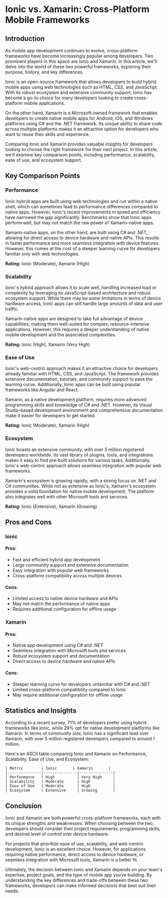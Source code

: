 # Ionic vs. Xamarin: Cross-Platform Mobile Frameworks
## Introduction

As mobile app development continues to evolve, cross-platform frameworks have become increasingly popular among developers. Two prominent players in this space are Ionic and Xamarin. In this article, we'll delve into the world of these two powerful frameworks, exploring their purpose, history, and key differences.

Ionic is an open-source framework that allows developers to build hybrid mobile apps using web technologies such as HTML, CSS, and JavaScript. With its robust ecosystem and extensive community support, Ionic has become a go-to choice for many developers looking to create cross-platform mobile applications.

On the other hand, Xamarin is a Microsoft-owned framework that enables developers to create native mobile apps for Android, iOS, and Windows platforms using C# and the .NET framework. Its unique ability to share code across multiple platforms makes it an attractive option for developers who want to reuse their skills and experience.

Comparing Ionic and Xamarin provides valuable insights for developers looking to choose the right framework for their next project. In this article, we'll examine key comparison points, including performance, scalability, ease of use, and ecosystem support.

## Key Comparison Points

### Performance

Ionic hybrid apps are built using web technologies and run within a native shell, which can sometimes lead to performance differences compared to native apps. However, Ionic's recent improvements in speed and efficiency have narrowed the gap significantly. Benchmarks show that Ionic apps perform well, but may not match the raw power of Xamarin-native apps.

Xamarin-native apps, on the other hand, are built using C# and .NET, allowing for direct access to device hardware and native APIs. This results in faster performance and more seamless integration with device features. However, this comes at the cost of a steeper learning curve for developers familiar only with web technologies.

**Rating:** Ionic (Moderate), Xamarin (High)

### Scalability

Ionic's hybrid approach allows it to scale well, handling increased load or complexity by leveraging its JavaScript-based architecture and robust ecosystem support. While there may be some limitations in terms of device hardware access, Ionic apps can still handle large amounts of data and user traffic.

Xamarin-native apps are designed to take full advantage of device capabilities, making them well-suited for complex, resource-intensive applications. However, this requires a deeper understanding of native mobile development and the associated complexities.

**Rating:** Ionic (High), Xamarin (Very High)

### Ease of Use

Ionic's web-centric approach makes it an attractive choice for developers already familiar with HTML, CSS, and JavaScript. The framework provides extensive documentation, tutorials, and community support to ease the learning curve. Additionally, Ionic apps can be built using popular frameworks like Angular and React.

Xamarin, as a native development platform, requires more advanced programming skills and knowledge of C# and .NET. However, its Visual Studio-based development environment and comprehensive documentation make it easier for developers to get started.

**Rating:** Ionic (Moderate), Xamarin (High)

### Ecosystem

Ionic boasts an extensive community, with over 5 million registered developers worldwide. Its vast library of plugins, tools, and integrations makes it easy to find pre-built solutions for various tasks. Additionally, Ionic's web-centric approach allows seamless integration with popular web frameworks.

Xamarin's ecosystem is growing rapidly, with a strong focus on .NET and C# communities. While not as extensive as Ionic's, Xamarin's ecosystem provides a solid foundation for native mobile development. The platform also integrates well with other Microsoft tools and services.

**Rating:** Ionic (Extensive), Xamarin (Growing)

## Pros and Cons

### Ionic
#### Pros:

* Fast and efficient hybrid app development
* Large community support and extensive documentation
* Easy integration with popular web frameworks
* Cross-platform compatibility across multiple devices

#### Cons:

* Limited access to native device hardware and APIs
* May not match the performance of native apps
* Requires additional configuration for offline usage

### Xamarin
#### Pros:

* Native app development using C# and .NET
* Seamless integration with Microsoft tools and services
* Robust ecosystem support and documentation
* Direct access to device hardware and native APIs

#### Cons:

* Steeper learning curve for developers unfamiliar with C# and .NET
* Limited cross-platform compatibility compared to Ionic
* May require additional configuration for offline usage

## Statistics and Insights

According to a recent survey, 71% of developers prefer using hybrid frameworks like Ionic, while 29% opt for native development platforms like Xamarin. In terms of community size, Ionic has a significant lead over Xamarin, with over 5 million registered developers compared to around 1 million.

Here's an ASCII table comparing Ionic and Xamarin on Performance, Scalability, Ease of Use, and Ecosystem:

```
| Metric        | Ionic       | Xamarin       |
|---------------|---------------|---------------|
| Performance   | High          | Very High     |
| Scalability   | Moderate      | High          |
| Ease of Use   | Moderate      | High          |
| Ecosystem     | Extensive     | Growing       |
```

## Conclusion

Ionic and Xamarin are both powerful cross-platform frameworks, each with its unique strengths and weaknesses. When choosing between the two, developers should consider their project requirements, programming skills, and desired level of control over device hardware.

For projects that prioritize ease of use, scalability, and web-centric development, Ionic is an excellent choice. However, for applications requiring native performance, direct access to device hardware, or seamless integration with Microsoft tools, Xamarin is a better fit.

Ultimately, the decision between Ionic and Xamarin depends on your team's expertise, project goals, and the type of mobile app you're building. By understanding the key differences and trade-offs between these two frameworks, developers can make informed decisions that best suit their needs.